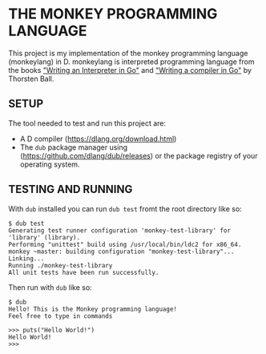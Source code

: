 # THE MONKEY PROGRAMMING LANGUAGE

This project is my implementation of the monkey programming language (monkeylang) in D. monkeylang is interpreted programming language from the books ["Writing an Interpreter in Go"](https://interpreterbook.com/) and ["Writing a compiler in Go"](https://compilerbook.com/) by Thorsten Ball.

## SETUP
The tool needed to test and run this project are:  
- A D compiler (https://dlang.org/download.html)
- The `dub` package manager using (https://github.com/dlang/dub/releases) or the package registry of your operating system.

## TESTING AND RUNNING
With `dub` installed you can run `dub test` fromt the root directory like so:

```
$ dub test
Generating test runner configuration 'monkey-test-library' for 'library' (library).
Performing "unittest" build using /usr/local/bin/ldc2 for x86_64.
monkey ~master: building configuration "monkey-test-library"...
Linking...
Running ./monkey-test-library 
All unit tests have been run successfully.
```

Then run with `dub` like so:
```
$ dub
Hello! This is the Monkey programming language!
Feel free to type in commands

>>> puts("Hello World!")
Hello World!
>>> 
```